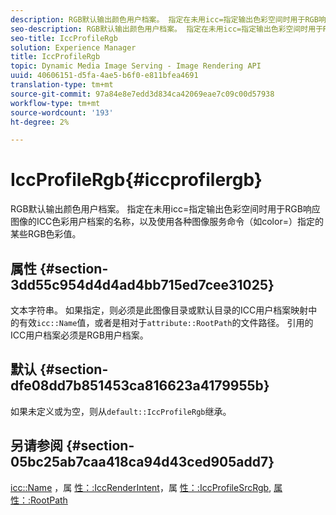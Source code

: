 ```yaml
---
description: RGB默认输出颜色用户档案。 指定在未用icc=指定输出色彩空间时用于RGB响应图像的ICC色彩用户档案的名称，以及使用各种图像服务命令（如color=）指定的某些RGB色彩值。
seo-description: RGB默认输出颜色用户档案。 指定在未用icc=指定输出色彩空间时用于RGB响应图像的ICC色彩用户档案的名称，以及使用各种图像服务命令（如color=）指定的某些RGB色彩值。
seo-title: IccProfileRgb
solution: Experience Manager
title: IccProfileRgb
topic: Dynamic Media Image Serving - Image Rendering API
uuid: 40606151-d5fa-4ae5-b6f0-e811bfea4691
translation-type: tm+mt
source-git-commit: 97a84e8e7edd3d834ca42069eae7c09c00d57938
workflow-type: tm+mt
source-wordcount: '193'
ht-degree: 2%

---
```



# IccProfileRgb{#iccprofilergb}

RGB默认输出颜色用户档案。 指定在未用icc=指定输出色彩空间时用于RGB响应图像的ICC色彩用户档案的名称，以及使用各种图像服务命令（如color=）指定的某些RGB色彩值。

## 属性 {#section-3dd55c954d4d4ad4bb715ed7cee31025}

文本字符串。 如果指定，则必须是此图像目录或默认目录的ICC用户档案映射中的有效`icc::Name`值，或者是相对于`attribute::RootPath`的文件路径。 引用的ICC用户档案必须是RGB用户档案。

## 默认 {#section-dfe08dd7b851453ca816623a4179955b}

如果未定义或为空，则从`default::IccProfileRgb`继承。

## 另请参阅 {#section-05bc25ab7caa418ca94d43ced905add7}

[icc::Name](../../../../../is-api/image-catalog/image-serving-api-ref/c-image-catalog-reference/c-icc-profile-map-reference/r-name-icc.md#reference-9e7d3c8e35434981a3dfac66b8946cbe) ，属 [性：:IccRenderIntent](../../../../../is-api/image-catalog/image-serving-api-ref/c-image-catalog-reference/c-attributes-reference/r-iccrenderintent.md#reference-012f207f28bd4406a5368d23ed95a51f)，属 [性：:IccProfileSrcRgb](../../../../../is-api/image-catalog/image-serving-api-ref/c-image-catalog-reference/c-attributes-reference/r-iccprofilesrcrgb.md#reference-b8e576d075b44f5c94d95bfb5aa22ae2), [属性：:RootPath](../../../../../is-api/image-catalog/image-serving-api-ref/c-image-catalog-reference/c-attributes-reference/r-rootpath.md#reference-17d57e5967be403b8408fa7214017494)
